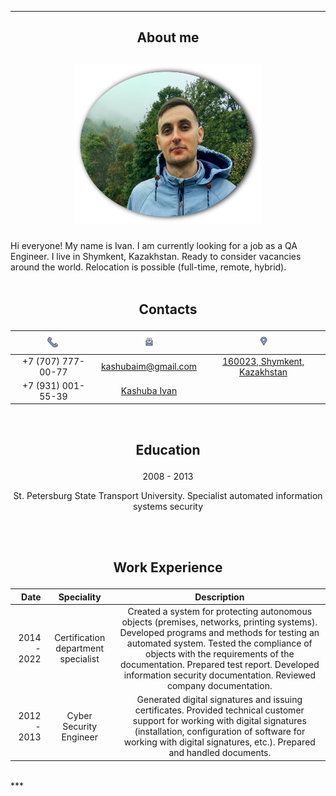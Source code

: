 ***
## <p style="text-align: center;">About me</p>

## <p style="text-align: center;">[<img src="imag/photo.png" width="300"/>](imag/photo.png#center)</p> 

Hi everyone! My name is Ivan. I am currently looking for a job as a QA Engineer. I live in Shymkent, Kazakhstan. Ready to consider vacancies around the world. Relocation is possible (full-time, remote, hybrid). 
<br> <br>


## <p style="text-align: center;">Сontacts</p>

|[<img src="imag/phone.png" width="25"/>](imag/phone.png) | [<img src="imag/mail.png" width="20"/>](imag/mail.png)|[<img src="imag/location.png" width="20"/>](imag/location.png) |
|:-:|:-:|:-:|
| +7 (707) 777-00-77| kashubaim@gmail.com| [160023, Shymkent, Kazakhstan](https://www.google.com/maps/place/%D0%A8%D1%8B%D0%BC%D0%BA%D0%B5%D0%BD%D1%82/@42.3418204,69.5898056,12z/data=!3m1!4b1!4m6!3m5!1s0x38a8f256546681bb:0xa167b582e75b369b!8m2!3d42.3416847!4d69.590101!16zL20vMDc1ZGg5?entry=ttu)|
|+7 (931) 001-55-39|[Kashuba Ivan](https://www.linkedin.com/in/kashubaim/)| |
 <br>


## <p style="text-align: center;">Education</p>
<p style="text-align: center;">2008 - 2013</p>
<p style="text-align: center;">St. Petersburg State Transport University. Specialist automated information systems security</p>
 <br> <br>

## <p style="text-align: center;">Work Experience</p>
|Date | Speciality| Description|
|-:|:--:|:---------:|
|2014 - 2022|Certification department specialist|Сreated a system for protecting autonomous objects (premises, networks, printing systems). Developed programs and methods for testing an automated system. Tested the compliance of objects with the requirements of the documentation. Prepared test report. Developed information security documentation. Reviewed company documentation.|
|2012 - 2013|Cyber Security Engineer|Generated digital signatures and issuing certificates. Provided technical customer support for working with digital signatures (installation, configuration of software for working with digital signatures, etc.). Prepared and handled documents.|
<br>
***